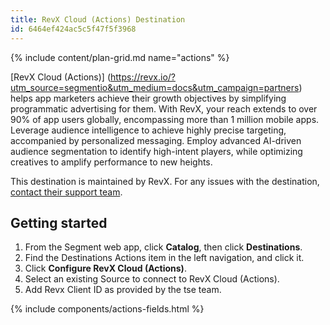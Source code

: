 ```yaml
---
title: RevX Cloud (Actions) Destination
id: 6464ef424ac5c5f47f5f3968
---
```


{% include content/plan-grid.md name="actions" %}

[RevX Cloud (Actions)] (https://revx.io/?utm_source=segmentio&utm_medium=docs&utm_campaign=partners) helps app marketers achieve their growth objectives by simplifying programmatic advertising for them. With RevX, your reach extends to over 90% of app users globally, encompassing more than 1 million mobile apps. Leverage audience intelligence to achieve highly precise targeting, accompanied by personalized messaging. Employ advanced AI-driven audience segmentation to identify high-intent players, while optimizing creatives to amplify performance to new heights.

This destination is maintained by RevX. For any issues with the destination, [contact their support team](mailto:tse@revx.io).

## Getting started

1. From the Segment web app, click **Catalog**, then click **Destinations**.
2. Find the Destinations Actions item in the left navigation, and click it.
3. Click **Configure RevX Cloud (Actions)**.
4. Select an existing Source to connect to RevX Cloud (Actions).
5. Add Revx Client ID as provided by the tse team.

{% include components/actions-fields.html %}

